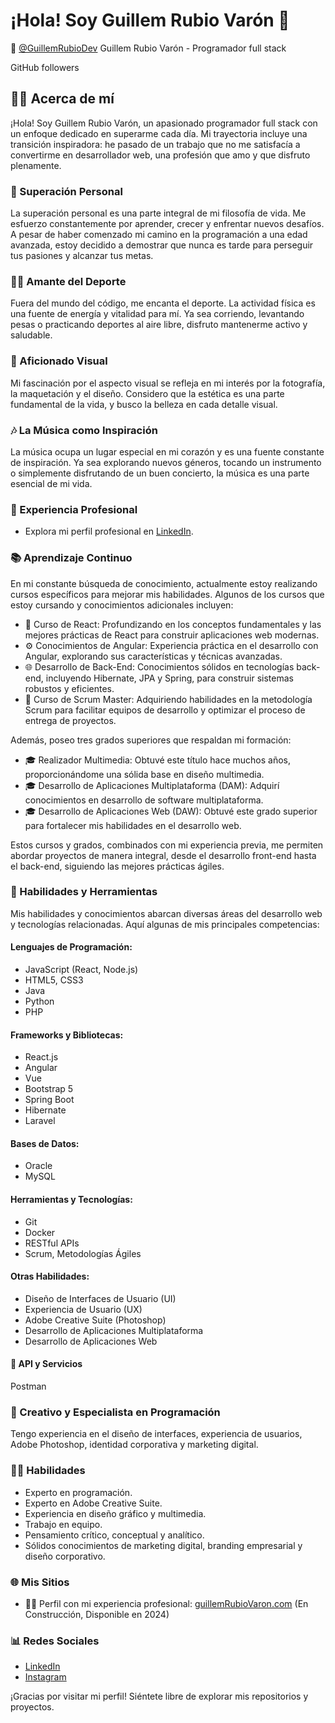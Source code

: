 # ¡Hola! Soy Guillem Rubio Varón 👋

🤖 [@GuillemRubioDev](https://github.com/GuillemRubioDev)
Guillem Rubio Varón - Programador full stack

GitHub followers 

## 👨‍💻 Acerca de mí

¡Hola! Soy Guillem Rubio Varón, un apasionado programador full stack con un enfoque dedicado en superarme cada día. Mi trayectoria incluye una transición inspiradora: he pasado de un trabajo que no me satisfacía a convertirme en desarrollador web, una profesión que amo y que disfruto plenamente.

### 🚀 Superación Personal

La superación personal es una parte integral de mi filosofía de vida. Me esfuerzo constantemente por aprender, crecer y enfrentar nuevos desafíos. A pesar de haber comenzado mi camino en la programación a una edad avanzada, estoy decidido a demostrar que nunca es tarde para perseguir tus pasiones y alcanzar tus metas.

### 🏋️‍♂️ Amante del Deporte

Fuera del mundo del código, me encanta el deporte. La actividad física es una fuente de energía y vitalidad para mí. Ya sea corriendo, levantando pesas o practicando deportes al aire libre, disfruto mantenerme activo y saludable.

### 📸 Aficionado Visual

Mi fascinación por el aspecto visual se refleja en mi interés por la fotografía, la maquetación y el diseño. Considero que la estética es una parte fundamental de la vida, y busco la belleza en cada detalle visual.

### 🎶 La Música como Inspiración

La música ocupa un lugar especial en mi corazón y es una fuente constante de inspiración. Ya sea explorando nuevos géneros, tocando un instrumento o simplemente disfrutando de un buen concierto, la música es una parte esencial de mi vida.


### 💼 Experiencia Profesional

- Explora mi perfil profesional en [LinkedIn](https://www.linkedin.com/in/guillemrubiovaron/).

### 📚 Aprendizaje Continuo

En mi constante búsqueda de conocimiento, actualmente estoy realizando cursos específicos para mejorar mis habilidades. Algunos de los cursos que estoy cursando y conocimientos adicionales incluyen:

- 🚀 Curso de React: Profundizando en los conceptos fundamentales y las mejores prácticas de React para construir aplicaciones web modernas.
- ⚙️ Conocimientos de Angular: Experiencia práctica en el desarrollo con Angular, explorando sus características y técnicas avanzadas.
- 🌐 Desarrollo de Back-End: Conocimientos sólidos en tecnologías back-end, incluyendo Hibernate, JPA y Spring, para construir sistemas robustos y eficientes.
- 🔄 Curso de Scrum Master: Adquiriendo habilidades en la metodología Scrum para facilitar equipos de desarrollo y optimizar el proceso de entrega de proyectos.

Además, poseo tres grados superiores que respaldan mi formación:

- 🎓 Realizador Multimedia: Obtuvé este título hace muchos años, proporcionándome una sólida base en diseño multimedia.
- 🎓 Desarrollo de Aplicaciones Multiplataforma (DAM): Adquirí conocimientos en desarrollo de software multiplataforma.
- 🎓 Desarrollo de Aplicaciones Web (DAW): Obtuvé este grado superior para fortalecer mis habilidades en el desarrollo web.

Estos cursos y grados, combinados con mi experiencia previa, me permiten abordar proyectos de manera integral, desde el desarrollo front-end hasta el back-end, siguiendo las mejores prácticas ágiles.

### 🚀 Habilidades y Herramientas

Mis habilidades y conocimientos abarcan diversas áreas del desarrollo web y tecnologías relacionadas. Aquí algunas de mis principales competencias:

#### Lenguajes de Programación:
- JavaScript (React, Node.js)
- HTML5, CSS3
- Java
- Python
- PHP

#### Frameworks y Bibliotecas:
- React.js
- Angular
- Vue
- Bootstrap 5
- Spring Boot
- Hibernate
- Laravel

#### Bases de Datos:
- Oracle
- MySQL

#### Herramientas y Tecnologías:
- Git
- Docker
- RESTful APIs
- Scrum, Metodologías Ágiles

#### Otras Habilidades:
- Diseño de Interfaces de Usuario (UI)
- Experiencia de Usuario (UX)
- Adobe Creative Suite (Photoshop)
- Desarrollo de Aplicaciones Multiplataforma
- Desarrollo de Aplicaciones Web

#### 🚀 API y Servicios

Postman

### 🎨 Creativo y Especialista en Programación

Tengo experiencia en el diseño de interfaces, experiencia de usuarios, Adobe Photoshop, identidad corporativa y marketing digital.

### 👨‍🚀 Habilidades

- Experto en programación.
- Experto en Adobe Creative Suite.
- Experiencia en diseño gráfico y multimedia.
- Trabajo en equipo.
- Pensamiento crítico, conceptual y analítico.
- Sólidos conocimientos de marketing digital, branding empresarial y diseño corporativo.

### 🌐 Mis Sitios

- 🥷🏻 Perfil con mi experiencia profesional: [guillemRubioVaron.com](https://guillemRubioVaron.com/) (En Construcción, Disponible en 2024)

### 📊 Redes Sociales

- [LinkedIn](https://www.linkedin.com/in/guillemrubiovaron/)
- [Instagram](https://www.instagram.com/guillemrubiovaron)


¡Gracias por visitar mi perfil! Siéntete libre de explorar mis repositorios y proyectos.
